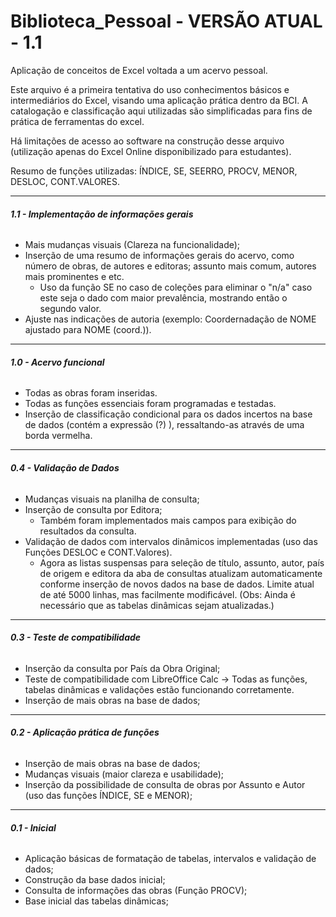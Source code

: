 # Biblioteca_Pessoal - VERSÃO ATUAL - 1.1
Aplicação de conceitos de Excel voltada a um acervo pessoal.

Este arquivo é a primeira tentativa do uso conhecimentos básicos e intermediários do Excel, visando uma aplicação prática dentro da BCI.
A catalogação e classificação aqui utilizadas são simplificadas para fins de prática de ferramentas do excel.

Há limitações de acesso ao software na construção desse arquivo (utilização apenas do Excel Online disponibilizado para estudantes).

Resumo de funções utilizadas: ÍNDICE, SE, SEERRO, PROCV, MENOR, DESLOC, CONT.VALORES.
________________________________________________________________________________________________________________________________________________________
###### **1.1 - Implementação de informações gerais**

- Mais mudanças visuais (Clareza na funcionalidade);
- Inserção de uma resumo de informações gerais do acervo, como número de obras, de autores e editoras; assunto mais comum, autores mais prominentes e etc.
  - Uso da função SE no caso de coleções para eliminar o "n/a" caso este seja o dado com maior prevalência, mostrando então o segundo valor.
- Ajuste nas indicações de autoria (exemplo: Coordernadação de NOME ajustado para NOME (coord.)).

________________________________________________________________________________________________________________________________________________________
###### **1.0 - Acervo funcional**

- Todas as obras foram inseridas.
- Todas as funções essenciais foram programadas e testadas.
- Inserção de classificação condicional para os dados incertos na base de dados (contém a expressão (?) ), ressaltando-as através de uma borda vermelha.

________________________________________________________________________________________________________________________________________________________
###### **0.4 - Validação de Dados**

- Mudanças visuais na planilha de consulta;
- Inserção de consulta por Editora;
  - Também foram implementados mais campos para exibição do resultados da consulta.
- Validação de dados com intervalos dinâmicos implementadas (uso das Funções DESLOC e CONT.Valores).
  - Agora as listas suspensas para seleção de título, assunto, autor, país de origem e editora da aba de consultas atualizam automaticamente conforme inserção de novos dados na base de dados. Limite atual de até 5000 linhas, mas facilmente modificável.
  (Obs: Ainda é necessário que as tabelas dinâmicas sejam atualizadas.)
  
________________________________________________________________________________________________________________________________________________________
###### **0.3 - Teste de compatibilidade**

- Inserção da consulta por País da Obra Original;
- Teste de compatibilidade com LibreOffice Calc -> Todas as funções, tabelas dinâmicas e validações estão funcionando 
corretamente.
- Inserção de mais obras na base de dados;

________________________________________________________________________________________________________________________________________________________
###### **0.2 - Aplicação prática de funções**
- Inserção de mais obras na base de dados;
- Mudanças visuais (maior clareza e usabilidade);
- Inserção da possibilidade de consulta de obras por Assunto e Autor (uso das funções ÍNDICE, SE e MENOR);
_____________________________________________________________________________________________________________
###### **0.1 - Inicial**
- Aplicação básicas de formatação de tabelas, intervalos e validação de dados;
- Construção da base dados inicial;
- Consulta de informações das obras (Função PROCV);
- Base inicial das tabelas dinâmicas;


